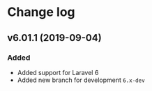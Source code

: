# Change log


## v6.01.1 (2019-09-04)


### Added

- Added support for Laravel 6
- Added new branch for development ``6.x-dev``
